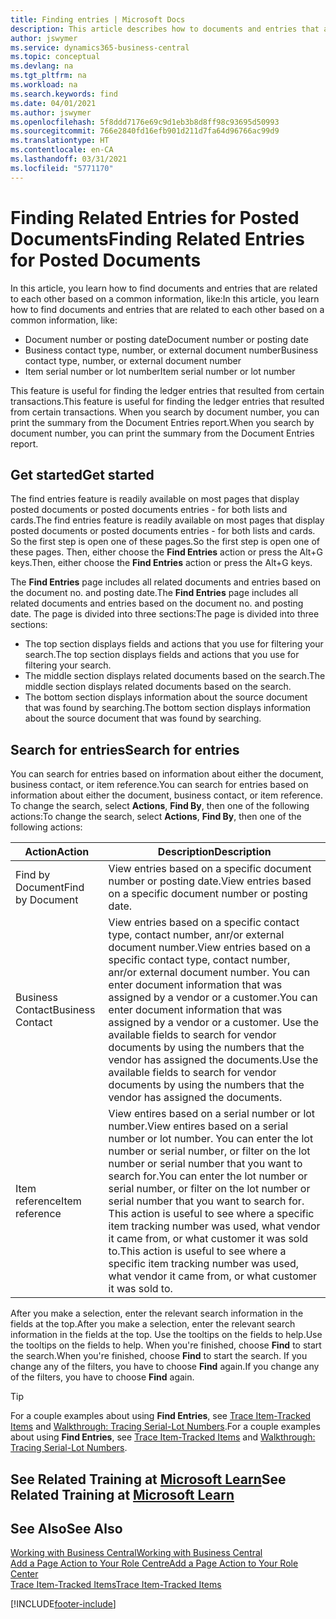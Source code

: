 ```yaml
---
title: Finding entries | Microsoft Docs
description: This article describes how to documents and entries that are related
author: jswymer
ms.service: dynamics365-business-central
ms.topic: conceptual
ms.devlang: na
ms.tgt_pltfrm: na
ms.workload: na
ms.search.keywords: find
ms.date: 04/01/2021
ms.author: jswymer
ms.openlocfilehash: 5f8ddd7176e69c9d1eb3b8d8ff98c93695d50993
ms.sourcegitcommit: 766e2840fd16efb901d211d7fa64d96766ac99d9
ms.translationtype: HT
ms.contentlocale: en-CA
ms.lasthandoff: 03/31/2021
ms.locfileid: "5771170"
---
```

# <a name="finding-related-entries-for-posted-documents"></a><span data-ttu-id="c24ac-103">Finding Related Entries for Posted Documents</span><span class="sxs-lookup"><span data-stu-id="c24ac-103">Finding Related Entries for Posted Documents</span></span> 

<span data-ttu-id="c24ac-104">In this article, you learn how to find documents and entries that are related to each other based on a common information, like:</span><span class="sxs-lookup"><span data-stu-id="c24ac-104">In this article, you learn how to find documents and entries that are related to each other based on a common information, like:</span></span>

- <span data-ttu-id="c24ac-105">Document number or posting date</span><span class="sxs-lookup"><span data-stu-id="c24ac-105">Document number or posting date</span></span>
- <span data-ttu-id="c24ac-106">Business contact type, number, or external document number</span><span class="sxs-lookup"><span data-stu-id="c24ac-106">Business contact type, number, or external document number</span></span>
- <span data-ttu-id="c24ac-107">Item serial number or lot number</span><span class="sxs-lookup"><span data-stu-id="c24ac-107">Item serial number or lot number</span></span>

<span data-ttu-id="c24ac-108">This feature is useful for finding the ledger entries that resulted from certain transactions.</span><span class="sxs-lookup"><span data-stu-id="c24ac-108">This feature is useful for finding the ledger entries that resulted from certain transactions.</span></span> <span data-ttu-id="c24ac-109">When you search by document number, you can print the summary from the Document Entries report.</span><span class="sxs-lookup"><span data-stu-id="c24ac-109">When you search by document number, you can print the summary from the Document Entries report.</span></span>

## <a name="get-started"></a><span data-ttu-id="c24ac-110">Get started</span><span class="sxs-lookup"><span data-stu-id="c24ac-110">Get started</span></span>

<span data-ttu-id="c24ac-111">The find entries feature is readily available on most pages that display posted documents or posted documents entries - for both lists and cards.</span><span class="sxs-lookup"><span data-stu-id="c24ac-111">The find entries feature is readily available on most pages that display posted documents or posted documents entries - for both lists and cards.</span></span> <span data-ttu-id="c24ac-112">So the first step is open one of these pages.</span><span class="sxs-lookup"><span data-stu-id="c24ac-112">So the first step is open one of these pages.</span></span> <span data-ttu-id="c24ac-113">Then, either choose the **Find Entries** action or press the Alt+G keys.</span><span class="sxs-lookup"><span data-stu-id="c24ac-113">Then, either choose the **Find Entries** action or press the Alt+G keys.</span></span>

<span data-ttu-id="c24ac-114">The **Find Entries** page  includes all related documents and entries based on the document no. and posting date.</span><span class="sxs-lookup"><span data-stu-id="c24ac-114">The **Find Entries** page  includes all related documents and entries based on the document no. and posting date.</span></span> <span data-ttu-id="c24ac-115">The page is divided into three sections:</span><span class="sxs-lookup"><span data-stu-id="c24ac-115">The page is divided into three sections:</span></span>

- <span data-ttu-id="c24ac-116">The top section displays fields and actions that you use for filtering your search.</span><span class="sxs-lookup"><span data-stu-id="c24ac-116">The top section displays fields and actions that you use for filtering your search.</span></span>
- <span data-ttu-id="c24ac-117">The middle section displays related documents based on the search.</span><span class="sxs-lookup"><span data-stu-id="c24ac-117">The middle section displays related documents based on the search.</span></span>
- <span data-ttu-id="c24ac-118">The bottom section displays information about the source document that was found by searching.</span><span class="sxs-lookup"><span data-stu-id="c24ac-118">The bottom section displays information about the source document that was found by searching.</span></span>


<!--
 There are two ways to open this page:

- Choose the ![Lightbulb that opens the Tell Me feature](media/ui-search/search_small.png "Tell me what you want to do") icon, enter **Find Entries**, and then choose the related link.

    With this way, the **Find Entries** page might be empty, and you'll have to start searching for entries from scratch.
    
- Open a page that displays posted documents or posted documents entries, either a list or a card. Then, locate and select the **Find Entries** action.

    With this way, the **Find Entries**, page will include all related documents and entries based on the document no. and posting date.


    > [!TIP]
    > If you are on a page that has the **Find Entries** action, press crtl+G to open the **Find Entries** page directly. 
-->

## <a name="search-for-entries"></a><span data-ttu-id="c24ac-119">Search for entries</span><span class="sxs-lookup"><span data-stu-id="c24ac-119">Search for entries</span></span>

<span data-ttu-id="c24ac-120">You can search for entries based on information about either the document, business contact, or item reference.</span><span class="sxs-lookup"><span data-stu-id="c24ac-120">You can search for entries based on information about either the document, business contact, or item reference.</span></span> <span data-ttu-id="c24ac-121">To change the search, select **Actions**, **Find By**, then one of the following actions:</span><span class="sxs-lookup"><span data-stu-id="c24ac-121">To change the search, select **Actions**, **Find By**, then one of the following actions:</span></span>

|<span data-ttu-id="c24ac-122">Action</span><span class="sxs-lookup"><span data-stu-id="c24ac-122">Action</span></span>|<span data-ttu-id="c24ac-123">Description</span><span class="sxs-lookup"><span data-stu-id="c24ac-123">Description</span></span>|
|------|-----------|
|<span data-ttu-id="c24ac-124">Find by Document</span><span class="sxs-lookup"><span data-stu-id="c24ac-124">Find by Document</span></span>|<span data-ttu-id="c24ac-125">View entries based on a specific document number or posting date.</span><span class="sxs-lookup"><span data-stu-id="c24ac-125">View entries based on a specific document number or posting date.</span></span>|
|<span data-ttu-id="c24ac-126">Business Contact</span><span class="sxs-lookup"><span data-stu-id="c24ac-126">Business Contact</span></span> |<span data-ttu-id="c24ac-127">View entries based on a specific contact type, contact number, anr/or external document number.</span><span class="sxs-lookup"><span data-stu-id="c24ac-127">View entries based on a specific contact type, contact number, anr/or external document number.</span></span> <span data-ttu-id="c24ac-128">You can enter document information that was assigned by a vendor or a customer.</span><span class="sxs-lookup"><span data-stu-id="c24ac-128">You can enter document information that was assigned by a vendor or a customer.</span></span> <span data-ttu-id="c24ac-129">Use the available fields to search for vendor documents by using the numbers that the vendor has assigned the documents.</span><span class="sxs-lookup"><span data-stu-id="c24ac-129">Use the available fields to search for vendor documents by using the numbers that the vendor has assigned the documents.</span></span>|
|<span data-ttu-id="c24ac-130">Item reference</span><span class="sxs-lookup"><span data-stu-id="c24ac-130">Item reference</span></span>|<span data-ttu-id="c24ac-131">View entires based on a serial number or lot number.</span><span class="sxs-lookup"><span data-stu-id="c24ac-131">View entires based on a serial number or lot number.</span></span> <span data-ttu-id="c24ac-132">You can enter the lot number or serial number, or filter on the lot number or serial number that you want to search for.</span><span class="sxs-lookup"><span data-stu-id="c24ac-132">You can enter the lot number or serial number, or filter on the lot number or serial number that you want to search for.</span></span> <span data-ttu-id="c24ac-133">This action is useful to see where a specific item tracking number was used, what vendor it came from, or what customer it was sold to.</span><span class="sxs-lookup"><span data-stu-id="c24ac-133">This action is useful to see where a specific item tracking number was used, what vendor it came from, or what customer it was sold to.</span></span>|

<span data-ttu-id="c24ac-134">After you make a selection, enter the relevant search information in the fields at the top.</span><span class="sxs-lookup"><span data-stu-id="c24ac-134">After you make a selection, enter the relevant search information in the fields at the top.</span></span> <span data-ttu-id="c24ac-135">Use the tooltips on the fields to help.</span><span class="sxs-lookup"><span data-stu-id="c24ac-135">Use the tooltips on the fields to help.</span></span> <span data-ttu-id="c24ac-136">When you're finished, choose **Find** to start the search.</span><span class="sxs-lookup"><span data-stu-id="c24ac-136">When you're finished, choose **Find** to start the search.</span></span> <span data-ttu-id="c24ac-137">If you change any of the filters, you have to choose **Find** again.</span><span class="sxs-lookup"><span data-stu-id="c24ac-137">If you change any of the filters, you have to choose **Find** again.</span></span>

> [!TIP]
> <span data-ttu-id="c24ac-138">For a couple examples about using **Find Entries**, see [Trace Item-Tracked Items](inventory-how-to-trace-item-tracked-items.md) and [Walkthrough: Tracing Serial-Lot Numbers](walkthrough-tracing-serial-lot-numbers.md).</span><span class="sxs-lookup"><span data-stu-id="c24ac-138">For a couple examples about using **Find Entries**, see [Trace Item-Tracked Items](inventory-how-to-trace-item-tracked-items.md) and [Walkthrough: Tracing Serial-Lot Numbers](walkthrough-tracing-serial-lot-numbers.md).</span></span>

## <a name="see-related-training-at-microsoft-learn"></a><span data-ttu-id="c24ac-139">See Related Training at [Microsoft Learn](/learn/modules/user-interface-dynamics-365-business-central/index)</span><span class="sxs-lookup"><span data-stu-id="c24ac-139">See Related Training at [Microsoft Learn](/learn/modules/user-interface-dynamics-365-business-central/index)</span></span>

## <a name="see-also"></a><span data-ttu-id="c24ac-140">See Also</span><span class="sxs-lookup"><span data-stu-id="c24ac-140">See Also</span></span>

[<span data-ttu-id="c24ac-141">Working with Business Central</span><span class="sxs-lookup"><span data-stu-id="c24ac-141">Working with Business Central</span></span>](ui-work-product.md)  
[<span data-ttu-id="c24ac-142">Add a Page Action to Your Role Centre</span><span class="sxs-lookup"><span data-stu-id="c24ac-142">Add a Page Action to Your Role Center</span></span>](ui-bookmarks.md)  
[<span data-ttu-id="c24ac-143">Trace Item-Tracked Items</span><span class="sxs-lookup"><span data-stu-id="c24ac-143">Trace Item-Tracked Items</span></span>](inventory-how-to-trace-item-tracked-items.md)  


[!INCLUDE[footer-include](includes/footer-banner.md)]